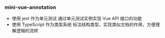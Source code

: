 ### mini-vue-annotation

- 使用 jest 作为单元测试
  通过单元测试实例实现 Vue API 接口的功能
- 使用 TypeScript 作为类型系统
  标注结构类型，实现类似文档的作用，方便理解逻辑的流转
